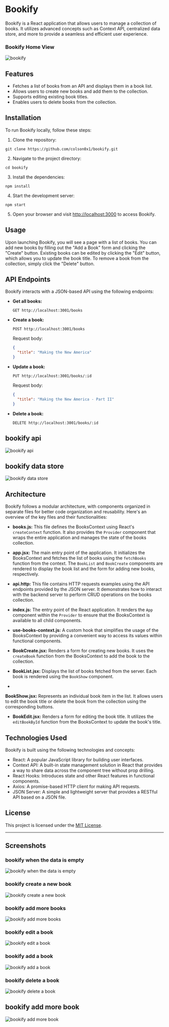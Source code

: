 # Bookify

Bookify is a React application that allows users to manage a collection of books. It utilizes advanced concepts such as Context API, centralized data store, and more to provide a seamless and efficient user experience.

### Bookify Home View
![bookify](https://i.imgur.com/LY9hL1H.png)

## Features

- Fetches a list of books from an API and displays them in a book list.
- Allows users to create new books and add them to the collection.
- Supports editing existing book titles.
- Enables users to delete books from the collection.

## Installation

To run Bookify locally, follow these steps:

1. Clone the repository:

```shell
git clone https://github.com/colson0x1/bookify.git
```

2. Navigate to the project directory:

```shell
cd bookify
```

3. Install the dependencies:

```shell
npm install
```

4. Start the development server:

```shell
npm start
```

5. Open your browser and visit [http://localhost:3000](http://localhost:3000) to access Bookify.

## Usage

Upon launching Bookify, you will see a page with a list of books. You can add new books by filling out the "Add a Book" form and clicking the "Create" button. Existing books can be edited by clicking the "Edit" button, which allows you to update the book title. To remove a book from the collection, simply click the "Delete" button.

## API Endpoints

Bookify interacts with a JSON-based API using the following endpoints:

- **Get all books:**

  ```
  GET http://localhost:3001/books
  ```

- **Create a book:**

  ```
  POST http://localhost:3001/books
  ```

  Request body:

  ```json
  {
    "title": "Making the New America"
  }
  ```

- **Update a book:**

  ```
  PUT http://localhost:3001/books/:id
  ```

  Request body:

  ```json
  {
    "title": "Making the New America - Part II"
  }
  ```

- **Delete a book:**

  ```
  DELETE http://localhost:3001/books/:id
  ```

## bookify api
![bookify api](https://i.imgur.com/Gyfjn9K.png)

## bookify data store
![bookify data store](https://i.imgur.com/48NVSC5.png)

## Architecture

Bookify follows a modular architecture, with components organized in separate files for better code organization and reusability. Here's an overview of the key files and their functionalities:

- **books.js:** This file defines the BooksContext using React's `createContext` function. It also provides the `Provider` component that wraps the entire application and manages the state of the books collection.

- **app.jsx:** The main entry point of the application. It initializes the BooksContext and fetches the list of books using the `fetchBooks` function from the context. The `BookList` and `BookCreate` components are rendered to display the book list and the form for adding new books, respectively.

- **api.http:** This file contains HTTP requests examples using the API endpoints provided by the JSON server. It demonstrates how to interact with the backend server to perform CRUD operations on the books collection.

- **index.js:** The entry point of the React application. It renders the `App` component within the `Provider` to ensure that the BooksContext is available to all child components.

- **use-books-context.js:** A custom hook that simplifies the usage of the BooksContext by providing a convenient way to access its values within functional components.

- **BookCreate.jsx:** Renders a form for creating new books. It uses the `createBook` function from the BooksContext to add the book to the collection.

- **BookList.jsx:** Displays the list of books fetched from the server. Each book is rendered using the `BookShow` component.

-

 **BookShow.jsx:** Represents an individual book item in the list. It allows users to edit the book title or delete the book from the collection using the corresponding buttons.

- **BookEdit.jsx:** Renders a form for editing the book title. It utilizes the `editBookById` function from the BooksContext to update the book's title.

## Technologies Used

Bookify is built using the following technologies and concepts:

- React: A popular JavaScript library for building user interfaces.
- Context API: A built-in state management solution in React that provides a way to share data across the component tree without prop drilling.
- React Hooks: Introduces state and other React features in functional components.
- Axios: A promise-based HTTP client for making API requests.
- JSON Server: A simple and lightweight server that provides a RESTful API based on a JSON file.

## License

This project is licensed under the [MIT License](LICENSE).

---

## Screenshots

### bookify when the data is empty
![bookify when the data is empty](https://i.imgur.com/vf8HDun.png)

### bookify create a new book
![bookify create a new book](https://i.imgur.com/laA3bIx.png)

### bookify add more books
![bookify add more books](https://i.imgur.com/lNfBnPS.png)

### bookify edit a book
![bookify edit a book](https://i.imgur.com/3MZjw11.png)

### bookify add a book
![bookify add a book](https://i.imgur.com/hsXKWzq.png)

### bookify delete a book
![bookify delete a book](https://i.imgur.com/hhpeHfy.png)

## bookify add more book
![bookify add more book](https://i.imgur.com/ZwRUqgs.png)